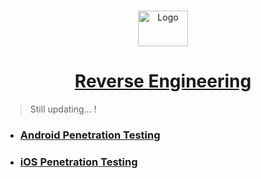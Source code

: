 <br />
<p align="center">
  <a href="https://github.com/sarathlalup">
    <img src="https://hackersguru.in/wp-content/uploads/2019/09/wp.png" alt="Logo" width="80" height="57">
  <h1 align="center">Reverse Engineering</h1>
    
   </a>
    
  

  

 
</p>

> Still updating...   !

* ###  [ Android Penetration Testing]()

* ###  [ iOS Penetration Testing]()

